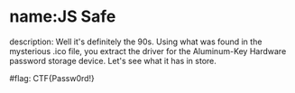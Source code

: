 # name:JS Safe
description: Well it's definitely the 90s. Using what was found in the mysterious .ico file, you extract the driver for the Aluminum-Key Hardware password storage device. Let's see what it has in store.

#flag: CTF{Passw0rd!}